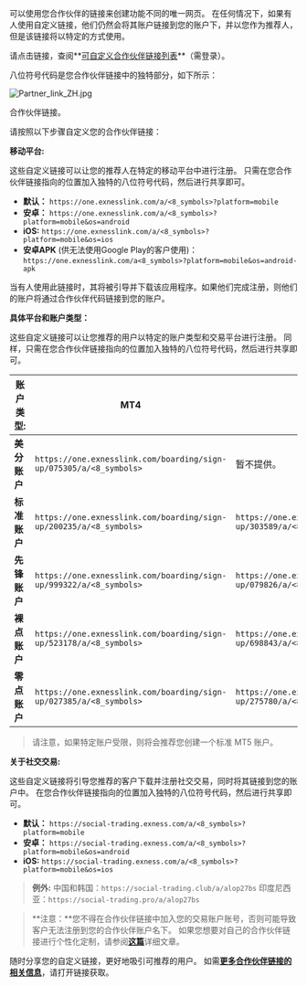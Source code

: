 
可以使用您合作伙伴的链接来创建功能不同的唯一网页。 在任何情况下，如果有人使用自定义链接，他们仍然会将其账户链接到您的账户下，并以您作为推荐人，但是该链接将以特定的方式使用。

请点击链接，查阅**[可自定义合作伙伴链接列表](https://my.exnessaffiliates.com/login/?origin=%2Fpromo%2Flinks%2Fforex)**（需登录）。

八位符号代码是您合作伙伴链接中的独特部分，如下所示：

![Partner_link_ZH.jpg](https://get.exnessaffiliates.help/hc/article_attachments/5891782481810/Partner_link_ZH.jpg)

合作伙伴链接。

请按照以下步骤自定义您的合作伙伴链接：

**移动平台:**

这些自定义链接可以让您的推荐人在特定的移动平台中进行注册。 只需在您合作伙伴链接指向的位置加入独特的八位符号代码，然后进行共享即可。

* **默认：** `https://one.exnesslink.com/a/<8_symbols>?platform=mobile`
* **安卓：** `https://one.exnesslink.com/a/<8_symbols>?platform=mobile&os=android`
* **iOS:** `https://one.exnesslink.com/a/<8_symbols>?platform=mobile&os=ios`
* **安卓APK** (供无法使用Google Play的客户使用)：`https://one.exnesslink.com/a<8_symbols>?platform=mobile&os=android-apk`

当有人使用此链接时，其将被引导并下载该应用程序。如果他们完成注册，则他们的账户将通过合作伙伴代码链接到您的账户。

**具体平台和账户类型：**

这些自定义链接可以让您推荐的用户以特定的账户类型和交易平台进行注册。 同样，只需在您合作伙伴链接指向的位置加入独特的八位符号代码，然后进行共享即可。

| 账户类型:  |                               MT4                               |                               MT5                               |
|--------|-----------------------------------------------------------------|-----------------------------------------------------------------|
|**美分账户**|`https://one.exnesslink.com/boarding/sign-up/075305/a/<8_symbols>`|                              暂不提供。                              |
|**标准账户**|`https://one.exnesslink.com/boarding/sign-up/200235/a/<8_symbols>`|`https://one.exnesslink.com/boarding/sign-up/303589/a/<8_symbols>`|
|**先锋账户**|`https://one.exnesslink.com/boarding/sign-up/999322/a/<8_symbols>`|`https://one.exnesslink.com/boarding/sign-up/079826/a/<8_symbols>`|
|**裸点账户**|`https://one.exnesslink.com/boarding/sign-up/523178/a/<8_symbols>`|`https://one.exnesslink.com/boarding/sign-up/698843/a/<8_symbols>`|
|**零点账户**|`https://one.exnesslink.com/boarding/sign-up/027385/a/<8_symbols>`|`https://one.exnesslink.com/boarding/sign-up/275780/a/<8_symbols>`|

> 请注意，如果特定账户受限，则将会推荐您创建一个标准 MT5 账户。

**关于社交交易:**

这些自定义链接将引导您推荐的客户下载并注册社交交易，同时将其链接到您的账户中。 在您合作伙伴链接指向的位置加入独特的八位符号代码，然后进行共享即可。

* **默认：** `https://social-trading.exness.com/a/<8_symbols>?platform=mobile`
* **安卓：** `https://social-trading.exness.com/a/<8_symbols>?platform=mobile&os=android`
* **iOS:** `https://social-trading.exness.com/a/<8_symbols>?platform=mobile&os=ios`

> **例外:**
> 中国和韩国：`https://social-trading.club/a/alop27bs`
> 印度尼西亚：`https://social-trading.pro/a/alop27bs`

> **注意：**您不得在合作伙伴链接中加入您的交易账户账号，否则可能导致客户无法注册到您的合作伙伴账户名下。 如果您想要对自己的合作伙伴链接进行个性化定制，请参阅[**这篇**](https://get.exnessaffiliates.help/hc/zh-cn/articles/360016504319)详细文章。

随时分享您的自定义链接，更好地吸引可推荐的用户。 如需[**更多合作伙伴链接的相关信息**](https://get.exnessaffiliates.help/hc/zh-cn/articles/360016508879)，请打开链接获取。